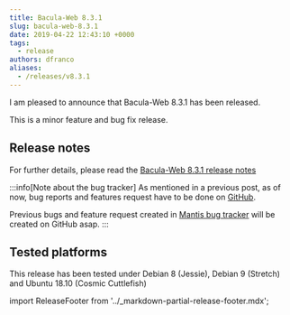 ```yaml
---
title: Bacula-Web 8.3.1
slug: bacula-web-8.3.1
date: 2019-04-22 12:43:10 +0000
tags:
  - release
authors: dfranco
aliases:
  - /releases/v8.3.1
---
```


I am pleased to announce that Bacula-Web 8.3.1 has been released.

<!--truncate-->

This is a minor feature and bug fix release.

## Release notes

For further details, please read the [Bacula-Web 8.3.1 release notes](https://github.com/bacula-web/bacula-web/releases/tag/v8.3.1)

:::info[Note about the bug tracker]
As mentioned in a previous post, as of now, bug reports and features request have to be done on [GitHub](https://github.com/bacula-web/bacula-web).

Previous bugs and feature request created in [Mantis bug tracker](https://bugs.bacula-web.org) will be created on GitHub asap.
:::

## Tested platforms

This release has been tested under Debian 8 (Jessie), Debian 9 (Stretch) and Ubuntu 18.10 (Cosmic Cuttlefish)

import ReleaseFooter from '../_markdown-partial-release-footer.mdx';

<ReleaseFooter />
